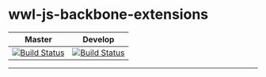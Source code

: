 # wwl-js-backbone-extensions

| Master | Develop |
|--------|---------|
| [![Build Status](https://travis-ci.org/wonderweblabs/wwl-js-backbone-extensions.svg?branch=master)](https://travis-ci.org/wonderweblabs/wwl-js-backbone-extensions) | [![Build Status](https://travis-ci.org/wonderweblabs/wwl-js-backbone-extensions.svg?branch=develop)](https://travis-ci.org/wonderweblabs/wwl-js-backbone-extensions) |

---

